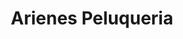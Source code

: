 ---
title: "Arienes Peluqueria"
url: /sant-boi-de-llobregat/arienes-peluqueria/
shop: peluquería
---